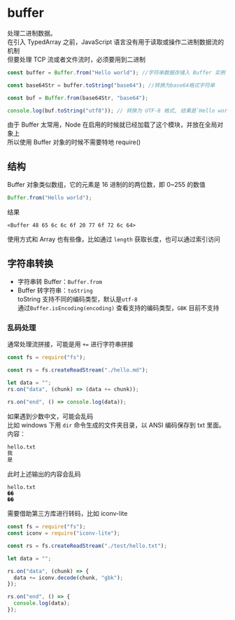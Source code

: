 # buffer

处理二进制数据。  
在引入 TypedArray 之前，JavaScript 语言没有用于读取或操作二进制数据流的机制  
但要处理 TCP 流或者文件流时，必须要用到二进制

```js
const buffer = Buffer.from("Hello world"); //字符串数据存储入 Buffer 实例

const base64Str = buffer.toString("base64"); //转换为base64格式字符串

const buf = Buffer.from(base64Str, "base64");

console.log(buf.toString("utf8")); // 转换为 UTF-8 格式, 结果是`Hello world`
```

由于 Buffer 太常用，Node 在启用的时候就已经加载了这个模块，并放在全局对象上  
所以使用 Buffer 对象的时候不需要特地 require()

## 结构

Buffer 对象类似数组，它的元素是 16 进制的的两位数，即 0~255 的数值

```js
Buffer.from("Hello world");
```

结果

```
<Buffer 48 65 6c 6c 6f 20 77 6f 72 6c 64>
```

使用方式和 Array 也有些像，比如通过 `length` 获取长度，也可以通过索引访问

## 字符串转换

- 字符串转 Buffer：`Buffer.from`
- Buffer 转字符串：`toString`  
  toString 支持不同的编码类型，默认是`utf-8`  
  通过`Buffer.isEncoding(encoding)` 查看支持的编码类型，`GBK` 目前不支持

### 乱码处理

通常处理流拼接，可能是用 `+=` 进行字符串拼接

```js
const fs = require("fs");

const rs = fs.createReadStream("./hello.md");

let data = "";
rs.on("data", (chunk) => (data += chunk));

rs.on("end", () => console.log(data));
```

如果遇到少数中文，可能会乱码  
比如 windows 下用 `dir` 命令生成的文件夹目录，以 ANSI 编码保存到 txt 里面。
内容：

```txt
hello.txt
我
是
```

此时上述输出的内容会乱码

```
hello.txt
��
��
```

需要借助第三方库进行转码，比如 iconv-lite

```js
const fs = require("fs");
const iconv = require("iconv-lite");

const rs = fs.createReadStream("./test/hello.txt");

let data = "";

rs.on("data", (chunk) => {
  data += iconv.decode(chunk, "gbk");
});

rs.on("end", () => {
  console.log(data);
});
```
